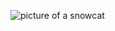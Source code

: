 ![picture of a snowcat](https://cdn2-www.cattime.com/assets/uploads/gallery/snowman-cats/snowman-cats-2.jpg)
